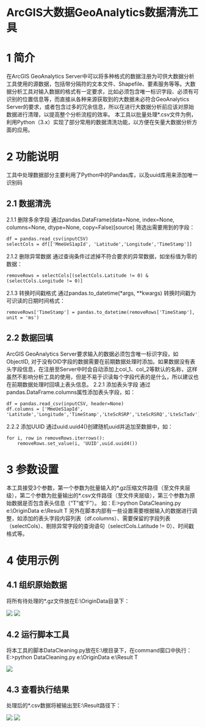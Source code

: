 # ArcGIS大数据GeoAnalytics数据清洗工具 #
# 1 简介 #
在ArcGIS GeoAnalytics Server中可以将多种格式的数据注册为可供大数据分析工具使用的源数据，包括带分隔符的文本文件、Shapefile、要素服务等等。大数据分析工具对输入数据的格式有一定要求，比如必须包含唯一标识字段、必须有可识别的位置信息等，而直接从各种来源获取到的大数据未必符合GeoAnalytics Server的要求，或者包含过多的冗余信息，所以在进行大数据分析前应该对原始数据进行清理，以提高整个分析流程的效率。
本工具以批量处理*.csv文件为例，利用Python（3.x）实现了部分常用的数据清洗功能，以方便在矢量大数据分析方面的应用。
# 2	功能说明 #
工具中处理数据部分主要利用了Python中的Pandas库，以及uuid库用来添加唯一识别码
## 2.1 	数据清洗 ##
2.1.1 	删除多余字段
通过pandas.DataFrame(data=None, index=None, columns=None, dtype=None, copy=False)[source]
筛选出需要用到的字段：

    df = pandas.read_csv(inputCSV)
    selectCols = df[['MmeUeS1apId', 'Latitude','Longitude','TimeStamp']]

2.1.2 	删除异常数据
通过查询条件过滤掉不符合要求的异常数据，如坐标值为零的数据：

    removeRows = selectCols[(selectCols.Latitude != 0) & (selectCols.Longitude != 0)]

2.1.3 	转换时间戳格式
通过pandas.to_datetime(*args, **kwargs) 转换时间戳为可识读的日期时间格式：

    removeRows['TimeStamp'] = pandas.to_datetime(removeRows['TimeStamp'], unit = 'ms')

## 2.2 	数据回填 ##
ArcGIS GeoAnalytics Server要求输入的数据必须包含唯一标识字段，如ObjectID, 对于没有OID字段的数据需要在前期数据处理时添加。如果数据没有表头字段信息，在注册至Server中时会自动添加上col_1、col_2等默认的名称，这样虽然不影响分析工具的使用，但是不易于识读每个字段代表的是什么，所以建议也在前期数据处理时回填上表头信息。
2.2.1 	添加表头字段
通过pandas.DataFrame.columns属性添加表头字段，如：

    df = pandas.read_csv(inputCSV, header=None)
    df.columns = ['MmeUeS1apId', 'Latitude','Longitude','TimeStamp','LteScRSRP','LteScRSRQ','LteScTadv']

2.2.2 	添加UUID
 通过uuid.uuid4()创建随机uuid并追加至数据中，如：

    for i, row in removeRows.iterrows():
    	removeRows.set_value(i, 'UUID',uuid.uuid4())

# 3	参数设置 #
本工具接受3个参数，第一个参数为批量输入的*.gz压缩文件路径（至文件夹层级），第二个参数为批量输出的*.csv文件路径（至文件夹层级），第三个参数为原始数据是否包含表头信息（“T”或“F”）。
如：E:\>python DataCleaning.py e:\OriginData e:\Result T
另外在脚本内部有一些设置需要根据输入的数据进行调整，如添加的表头字段内容列表（df.columns）、需要保留的字段列表（selectCols）、剔除异常字段的查询语句（selectCols.Latitude != 0）、时间戳格式等。
# 4	使用示例 #
## 4.1 	组织原始数据 ##
将所有待处理的*.gz文件放在E:\OriginData目录下：
 
![](http://i.imgur.com/4agHIs0.png)
![](http://i.imgur.com/7A8llmt.png)
 
## 4.2 	运行脚本工具 ##
将本工具的脚本DataCleaning.py放在E:\根目录下，在command窗口中执行：
E:\>python DataCleaning.py e:\OriginData e:\Result T

![](http://i.imgur.com/RCp5aTY.png)
 
## 4.3 	查看执行结果 ##
处理后的*.csv数据将被输出至E:\Result路径下：

![](http://i.imgur.com/XlAx03Z.png)
![](http://i.imgur.com/5eHTcYf.png)
 
 
 
